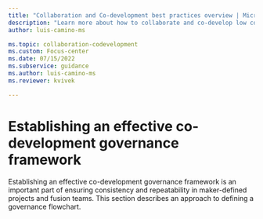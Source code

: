 ```yaml
---
title: "Collaboration and Co-development best practices overview | Microsoft Docs"
description: "Learn more about how to collaborate and co-develop low code apps in Power Apps."
author: luis-camino-ms

ms.topic: collaboration-codevelopment
ms.custom: Focus-center
ms.date: 07/15/2022
ms.subservice: guidance
ms.author: luis-camino-ms
ms.reviewer: kvivek

---
```


# Establishing an effective co-development governance framework

Establishing an effective co-development governance framework is an important part of ensuring consistency and repeatability in maker-defined projects and fusion teams. This section describes an approach to defining a governance flowchart.

